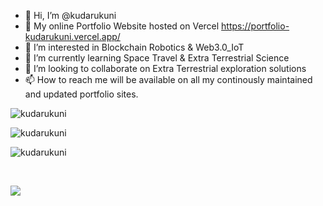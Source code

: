 - 👋 Hi, I’m @kudarukuni
- 🚀 My online Portfolio Website hosted on Vercel https://portfolio-kudarukuni.vercel.app/
- 👀 I’m interested in Blockchain Robotics & Web3.0_IoT
- 🌱 I’m currently learning Space Travel & Extra Terrestrial Science
- 💞️ I’m looking to collaborate on Extra Terrestrial exploration solutions
- 📫 How to reach me will be available on all my continously maintained and updated portfolio sites.

<p><img src="https://komarev.com/ghpvc/?username=kudarukuni&label=Profile%20views&color=0e75b6&style=flat" alt="kudarukuni"></p>

<p><img align="left" src="https://github-readme-stats.vercel.app/api/top-langs?username=kudarukuni&theme=dark&show_icons=true&locale=en&layout=compact" alt="kudarukuni"/></p>
<br/>
<p><img align="center" src="https://github-readme-stats.vercel.app/api?username=kudarukuni&theme=dark&show_icons=true&locale=en" alt="kudarukuni"/></p>
<br/>
<p><img align="center" src="https://streak-stats.demolab.com?user=kudarukuni&theme=dark"/></p>

